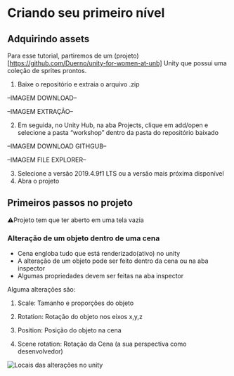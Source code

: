 # Criando seu primeiro nível
## Adquirindo assets

Para esse tutorial, partiremos de um (projeto)[https://github.com/Duerno/unity-for-women-at-unb] Unity que possui uma coleção de sprites prontos.

1. Baixe o repositório e extraia o arquivo .zip

–IMAGEM DOWNLOAD–

–IMAGEM EXTRAÇÃO–

2. Em seguida, no Unity Hub, na aba Projects, clique em add/open e selecione a pasta “workshop” dentro da pasta do repositório baixado

–IMAGEM DOWNLOAD GITHGUB–

–IMAGEM FILE EXPLORER–


3. Selecione a versão 2019.4.9f1 LTS ou a versão mais próxima disponível
4. Abra o projeto

## Primeiros passos no projeto

⚠Projeto tem que ter aberto em uma tela vazia


### Alteração de um objeto dentro de uma cena

- Cena engloba tudo que está renderizado(ativo) no unity
- A alteração de um objeto pode ser feito dentro da cena ou na aba inspector 
- Algumas propriedades devem ser feitas na aba inspector  

Alguma alterações são:
1. Scale: Tamanho e proporções do objeto

2. Rotation: Rotação do objeto nos eixos x,y,z

3. Position: Posição do objeto na cena

4. Scene rotation: Rotação da Cena (a sua perspectiva como desenvolvedor)

![Locais das alterações no unity](https://media.discordapp.net/attachments/1105270961391030293/1113529412525240461/Object_shenags.png?width=916&height=473)
